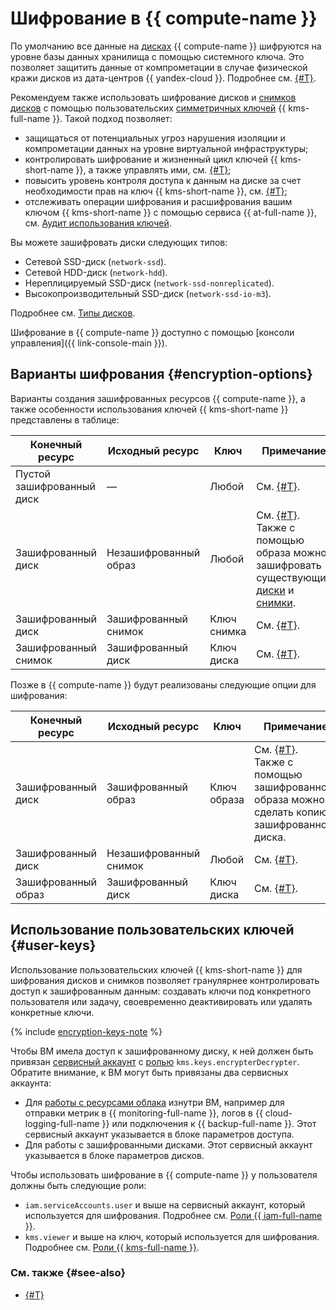 # Шифрование в {{ compute-name }}

По умолчанию все данные на [дисках](../../compute/concepts/disk.md) {{ compute-name }} шифруются на уровне базы данных хранилища с помощью системного ключа. Это позволяет защитить данные от компрометации в случае физической кражи дисков из дата-центров {{ yandex-cloud }}. Подробнее см. [{#T}](../../security/standarts.md#sec-data).

Рекомендуем также использовать шифрование дисков и [снимков дисков](../../compute/concepts/snapshot.md) с помощью пользовательских [симметричных ключей](../../kms/concepts/key.md) {{ kms-full-name }}. Такой подход позволяет:
* защищаться от потенциальных угроз нарушения изоляции и компрометации данных на уровне виртуальной инфраструктуры;
* контролировать шифрование и жизненный цикл ключей {{ kms-short-name }}, а также управлять ими, см. [{#T}](../../kms/operations/key.md);
* повысить уровень контроля доступа к данным на диске за счет необходимости прав на ключ {{ kms-short-name }}, см. [{#T}](../../kms/operations/key-access.md);
* отслеживать операции шифрования и расшифрования вашим ключом {{ kms-short-name }} с помощью сервиса {{ at-full-name }}, см. [Аудит использования ключей](../../kms/concepts/#keys-audit).

Вы можете зашифровать диски следующих типов:
* Сетевой SSD-диск (`network-ssd`).
* Сетевой HDD-диск (`network-hdd`).
* Нереплицируемый SSD-диск (`network-ssd-nonreplicated`).
* Высокопроизводительный SSD-диск (`network-ssd-io-m3`).

Подробнее см. [Типы дисков](disk.md#disks-types).

Шифрование в {{ compute-name }} доступно с помощью [консоли управления]({{ link-console-main }}).

## Варианты шифрования {#encryption-options}

Варианты создания зашифрованных ресурсов {{ compute-name }}, а также особенности использования ключей {{ kms-short-name }} представлены в таблице:

| **Конечный ресурс** | **Исходный ресурс** | **Ключ** | **Примечание** |
| --- | --- | --- | --- |
| Пустой зашифрованный диск | — | Любой | См. [{#T}](../operations/disk-create/empty.md). |
| Зашифрованный диск | Незашифрованный образ | Любой | См. [{#T}](../operations/disk-create/from-image.md).</br>Также с помощью образа можно</br>зашифровать существующие [диски](../operations/disk-control/disk-encrypt.md) и [снимки](../operations/snapshot-control/snapshot-encrypt.md). |
| Зашифрованный диск | Зашифрованный снимок | Ключ снимка | См. [{#T}](../operations/disk-create/from-snapshot.md). |
| Зашифрованный снимок | Зашифрованный диск | Ключ диска | См. [{#T}](../operations/disk-control/create-snapshot.md). |

Позже в {{ compute-name }} будут реализованы следующие опции для шифрования:

| **Конечный ресурс** | **Исходный ресурс** | **Ключ** | **Примечание** |
| --- | --- | --- | --- |
| Зашифрованный диск | Зашифрованный образ | Ключ образа | См. [{#T}](../operations/disk-create/from-image.md).</br>Также с помощью зашифрованного</br>образа можно сделать копию</br>зашифрованного диска. |
| Зашифрованный диск | Незашифрованный снимок | Любой | См. [{#T}](../operations/disk-create/from-snapshot.md). |
| Зашифрованный образ | Зашифрованный диск | Ключ диска | См. [{#T}](../operations/image-create/create-from-disk.md). |

## Использование пользовательских ключей {#user-keys}

Использование пользовательских ключей {{ kms-short-name }} для шифрования дисков и снимков позволяет гранулярнее контролировать доступ к зашифрованным данным: создавать ключи под конкретного пользователя или задачу, своевременно деактивировать или удалять конкретные ключи.

{% include [encryption-keys-note](../../_includes/compute/encryption-keys-note.md) %}

Чтобы ВМ имела доступ к зашифрованному диску, к ней должен быть привязан [сервисный аккаунт](../../iam/concepts/users/service-accounts.md) c [ролью](../../iam/concepts/access-control/roles.md#kms-keys-encrypterdecrypter) `kms.keys.encrypterDecrypter`. Обратите внимание, к ВМ могут быть привязаны два сервисных аккаунта:
*  Для [работы с ресурсами облака](../operations/vm-connect/auth-inside-vm) изнутри ВМ, например для отправки метрик в {{ monitoring-full-name }}, логов в {{ cloud-logging-full-name }} или подключения к {{ backup-full-name }}. Этот сервисный аккаунт указывается в блоке параметров доступа.
*  Для работы с зашифрованными дисками. Этот сервисный аккаунт указывается в блоке параметров дисков.

Чтобы использовать шифрование в {{ compute-name }} у пользователя должны быть следующие роли:
* `iam.serviceAccounts.user` и выше на сервисный аккаунт, который используется для шифрования. Подробнее см. [Роли {{ iam-full-name }}](../../iam/concepts/access-control/roles.md#sa-user).
* `kms.viewer` и выше на ключ, который используется для шифрования. Подробнее см. [Роли {{ kms-full-name }}](../../iam/concepts/access-control/roles.md#kms-viewer).

### См. также {#see-also}

* [{#T}](../../security/domains/encryption.md)
